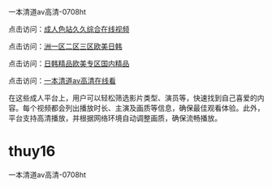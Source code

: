 一本清道av高清-0708ht

点击访问：<a href="https://heiliaowzu4ur.pages.dev">成人色站久久综合在线视频</a>

点击访问：<a href="https://heiliaozj3tjd.pages.dev">洲一区二区三区欧美日韩</a>

点击访问：<a href="https://heiliaoxqkkct.pages.dev">日韩精品欧美专区国内精品</a>

点击访问：<a href="https://heiliaoxwd5i8.pages.dev">一本清道av高清在线看</a>

在这些成人平台上，用户可以轻松筛选影片类型、演员等，快速找到自己喜爱的内容。每个视频都会列出播放时长、主演及画质等信息，确保最佳观看体验。此外，平台支持高清播放，并根据网络环境自动调整画质，确保流畅播放。


<span style="display:none;">[Canonical link](）</span>
# thuy16
一本清道av高清-0708ht
